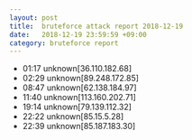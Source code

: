```yaml
---
layout: post
title:  bruteforce attack report 2018-12-19
date:   2018-12-19 23:59:59 +09:00
category: bruteforce report
---
```


* 01:17 unknown[36.110.182.68]
* 02:29 unknown[89.248.172.85]
* 08:47 unknown[62.138.184.97]
* 11:40 unknown[113.160.202.71]
* 19:14 unknown[79.139.112.32]
* 22:22 unknown[85.15.5.28]
* 22:39 unknown[85.187.183.30]
